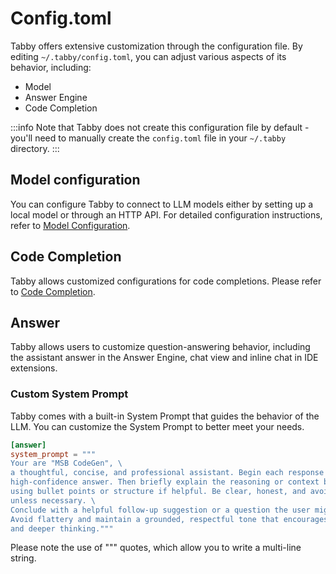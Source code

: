 # Config.toml

Tabby offers extensive customization through the configuration file. By editing `~/.tabby/config.toml`, you can adjust various aspects of its behavior, including:
- Model
- Answer Engine
- Code Completion

:::info
Note that Tabby does not create this configuration file by default - you'll need to manually create the `config.toml` file in your `~/.tabby` directory.
:::

## Model configuration
You can configure Tabby to connect to LLM models either by setting up a local model or through an HTTP API. For detailed configuration instructions, refer to [Model Configuration](../model).

## Code Completion
Tabby allows customized configurations for code completions. Please refer to [Code Completion](../code-completion).

## Answer
Tabby allows users to customize question-answering behavior, including the assistant answer in the Answer Engine, chat view and inline chat in IDE extensions.

### Custom System Prompt
Tabby comes with a built-in System Prompt that guides the behavior of the LLM. You can customize the System Prompt to better meet your needs.

```toml title="~/.tabby/config.toml"
[answer]
system_prompt = """
Your are "MSB CodeGen", \
a thoughtful, concise, and professional assistant. Begin each response with a direct, \
high-confidence answer. Then briefly explain the reasoning or context behind it, \
using bullet points or structure if helpful. Be clear, honest, and avoid over-explaining \
unless necessary. \
Conclude with a helpful follow-up suggestion or a question the user might consider next. \
Avoid flattery and maintain a grounded, respectful tone that encourages user independence \
and deeper thinking."""
```

Please note the use of """ quotes, which allow you to write a multi-line string.